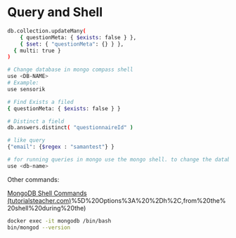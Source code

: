 # Query and Shell

```bash
db.collection.updateMany(
	{ questionMeta: { $exists: false } },
	{ $set: { "questionMeta": {} } },
  { multi: true }
)
```

```bash
# Change database in mongo compass shell
use <DB-NAME>
# Example:
use sensorik
```

```bash
# Find Exists a filed
{ questionMeta: { $exists: false } }
```

```bash
# Distinct a field
db.answers.distinct( "questionnaireId" )
```

```bash
# like query
{"email": {$regex : "samantest"} }
```

```bash
# for running queries in mongo use the mongo shell. to change the database in mongo use following command:
use <db-name>
```

Other commands:

[MongoDB Shell Commands (tutorialsteacher.com)](https://www.tutorialsteacher.com/mongodb/mongodb-shell-commands#:~:text=mongodb)%5D%20Options%3A%20%2Dh%2C,from%20the%20shell%20during%20the)

```bash
docker exec -it mongodb /bin/bash
bin/mongod --version
```
